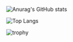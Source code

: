 ![Anurag's GitHub stats](https://github-readme-stats.vercel.app/api?username=superwen811)

![Top Langs](https://github-readme-stats.vercel.app/api/top-langs/?username=superwen811)

![trophy](https://github-profile-trophy.vercel.app/?username=superwen811)
